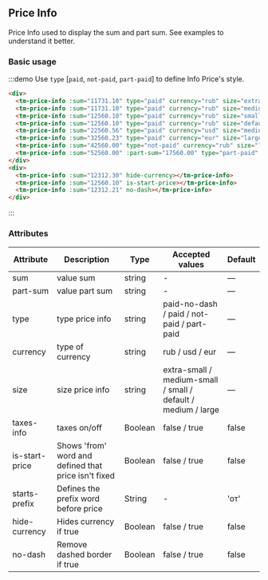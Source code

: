<style>
.tm-price-info {
  margin-right: 10px;
  margin-bottom: 10px;
}
</style>
## Price Info

Price Info used to display the sum and part sum. See examples to understand it better.

### Basic usage

:::demo Use `type` [`paid`, `not-paid`, `part-paid`] to define Info Price's style.

```html
<div>
  <tm-price-info :sum="11731.10" type="paid" currency="rub" size="extra-small"></tm-price-info>
  <tm-price-info :sum="11731.10" type="paid" currency="rub" size="medium-small"></tm-price-info>
  <tm-price-info :sum="12560.10" type="paid" currency="rub" size="small" taxes-info></tm-price-info>
  <tm-price-info :sum="12560.10" type="paid" currency="rub" size="default" taxes-info></tm-price-info>
  <tm-price-info :sum="22560.56" type="paid" currency="usd" size="medium" taxes-info></tm-price-info>
  <tm-price-info :sum="32560.23" type="paid" currency="eur" size="large" taxes-info></tm-price-info>
  <tm-price-info :sum="42560.00" type="not-paid" currency="rub" size="large" taxes-info></tm-price-info>
  <tm-price-info :sum="52560.00" :part-sum="17560.00" type="part-paid" currency="rub" size="large" taxes-info></tm-price-info>
</div>
<div>
  <tm-price-info :sum="12312.30" hide-currency></tm-price-info>
  <tm-price-info :sum="12560.10" is-start-price></tm-price-info>
  <tm-price-info :sum="12312.21" no-dash></tm-price-info>
</div>
```
:::


### Attributes
| Attribute      | Description    | Type      | Accepted values       | Default   |
|---------- |-------- |---------- |-------------  |-------- |
| sum     | value sum  | string    |   - |     —    |
| part-sum     |  value part sum | string    |   - |     —    |
| type     | type price info  | string    |   paid-no-dash / paid / not-paid / part-paid |     —    |
| currency     | type of currency  | string    |   rub / usd / eur |     —    |
| size     | size price info  | string    |   extra-small / medium-small / small / default / medium / large |     —    |
| taxes-info     | taxes on/off  | Boolean    |   false / true |     false    |
| is-start-price     | Shows 'from' word and defined that price isn't fixed  | Boolean    |   false / true |     false    |
| starts-prefix     | Defines the prefix word before price | String    |   -  |    'от'    |
| hide-currency     | Hides currency if true | Boolean | false / true |    false    |
| no-dash     | Remove dashed border if true | Boolean | false / true |    false    |
